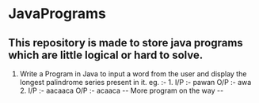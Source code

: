 # JavaPrograms
## This repository is made to store java programs which are little logical or hard to solve.

1. Write a Program in Java to input a word from the user and display the longest palindrome series present in it.
   eg. :- 1. I/P :- pawan
             O/P :- awa
          2. I/P :- aacaaca
             O/P :- acaaca
-- More program on the way --
   
